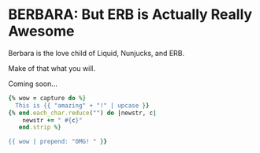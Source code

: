 # BERBARA: But ERB is Actually Really Awesome

Berbara is the love child of Liquid, Nunjucks, and ERB.

Make of that what you will.

Coming soon…

```ruby
{% wow = capture do %}
  This is {{ "amazing" + "!" | upcase }}
{% end.each_char.reduce("") do |newstr, c|
    newstr += " #{c}"
   end.strip %}

{{ wow | prepend: "OMG! " }}
```
